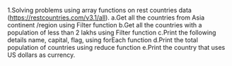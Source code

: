 
1.Solving problems using array functions on rest countries data (https://restcountries.com/v3.1/all).
  a.Get all the countries from Asia continent /region using Filter function
  b.Get all the countries with a population of less than 2 lakhs using Filter function
  c.Print the following details name, capital, flag, using forEach function
  d.Print the total population of countries using reduce function
  e.Print the country that uses US dollars as currency.
